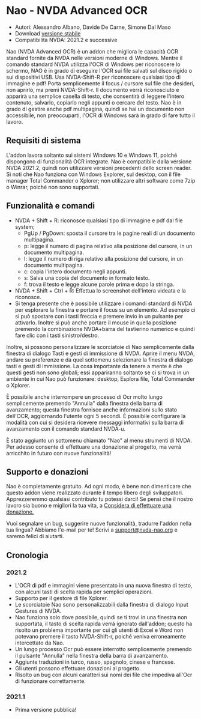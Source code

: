 # Nao - NVDA Advanced OCR

* Autori: Alessandro Albano, Davide De Carne, Simone Dal Maso
* Download [versione stabile][1]
* Compatibilità NVDA: 2021.2 e successive

Nao (NVDA Advanced OCR) è un addon che migliora le capacità OCR standard fornite da NVDA nelle versioni moderne di Windows.
Mentre il comando standard NVDA utilizza l'OCR di Windows per riconoscere lo schermo, NAO è in grado di eseguire l'OCR sui file salvati sul disco rigido o sui dispositivi USB.
Usa NVDA-Shift-R per riconoscere qualsiasi tipo di immagine e pdf!
Porta semplicemente il focus / cursore sul file che desideri, non aprirlo, ma premi NVDA-Shift-r.
Il documento verrà riconosciuto e apparirà una semplice casella di testo, che consentirà di leggere l'intero contenuto, salvarlo, copiarlo negli appunti o cercare del testo.
Nao è in grado di gestire anche pdf multipagina, quindi se hai un documento non accessibile, non preoccuparti, l'OCR di Windows sarà in grado di fare tutto il lavoro.

## Requisiti di sistema
L'addon lavora soltanto sui sistemi Windows 10 e Windows 11, poiché dispongono di funzionalità OCR integrate.
Nao è compatibile dalla versione NVDA 2021.2, quindi non utilizzare versioni precedenti dello screen reader.
Si noti che Nao funziona con Windows Explorer, sul desktop, con il file manager Total Commander o Xplorer; non utilizzare altri software come 7zip o Winrar, poiché non sono supportati.

## Funzionalità e comandi
* NVDA + Shift + R: riconosce qualsiasi tipo di immagine e pdf dal file system;
  * PgUp / PgDown: sposta il cursore tra le pagine reali di un documento multipagina.
  * p: legge il numero di pagina relativo alla posizione del cursore, in un documento multipagina.
  * l: legge il numero di riga relativo alla posizione del cursore, in un documento multipagina.
  * c: copia l'intero documento negli appunti.
  * s: Salva una copia del documento in formato testo.
  * f: trova il testo e legge alcune parole prima e dopo la stringa.
* NVDA + Shift + Ctrl + R: Effettua lo screenshot dell'intera videata e la riconosce.
* Si tenga presente che è possibile utilizzare i comandi standard di NVDA per esplorare la finestra e portare il focus su un elemento. Ad esempio ci si può spostare con i tasti freccia e premere invio in un pulsante per attivarlo. Inoltre si può anche portare il mouse in quella posizione premendo la combinazione NVDA+barra del tastierino numerico e quindi fare clic con i tasti sinistro/destro.

Inoltre, si possono personalizzare le scorciatoie di Nao semplicemente dalla finestra di dialogo Tasti e gesti di immissione di NVDA. Aprire il menu NVDA, andare su preferenze e da quel sottomenu selezionare la finestra di dialogo tasti e gesti di immissione. La cosa importante da tenere a mente è che questi gesti non sono globali; essi appariranno soltanto se ci si trova in un ambiente in cui Nao può funzionare: desktop, Esplora file, Total Commander o Xplorer.

È possibile anche interrompere un processo di Ocr molto lungo semplicemente premendo "Annulla" dalla finestra della barra di avanzamento; questa finestra fornisce anche informazioni sullo stato dell'OCR, aggiornando l'utente ogni 5 secondi. È possibile configurare la modalità con cui si desidera ricevere messaggi informativi sulla barra di avanzamento con il comando standard NVDA-u.

È stato aggiunto un sottomenu chiamato "Nao" al menu strumenti di NVDA. Per adesso consente di effettuare una donazione al progetto, ma verrà arricchito in futuro con nuove funzionalità!

## Supporto e donazioni
Nao è completamente gratuito. Ad ogni modo, è bene non dimenticare che questo addon viene realizzato durante il tempo libero degli sviluppatori.
Apprezzeremmo qualsiasi contributo tu potessi darci!
Se pensi che il nostro lavoro sia buono e migliori la tua vita, a <a href="https://nvda-nao.org/donate">Considera di effettuare una donazione.</a>

Vuoi segnalare un bug, suggerire nuove funzionalità, tradurre l'addon nella tua lingua? Abbiamo l'e-mail per te! Scrivi a support@nvda-nao.org e saremo felici di aiutarti.

## Cronologia
### 2021.2
* L'OCR di pdf e immagini viene presentato in una nuova finestra di testo, con alcuni tasti di scelta rapida per semplici operazioni.
* Supporto per il gestore di file Xplorer.
* Le scorciatoie Nao sono personalizzabili dalla finestra di dialogo Input Gestures di NVDA.
* Nao funziona solo dove possibile, quindi se ti trovi in una finestra non supportata, il tasto di scelta rapida verrà ignorato dall'addon; questo ha risolto un problema importante per cui gli utenti di Excel e Word non potevano premere il tasto NVDA-Shift-r, poiché veniva erroneamente intercettato da Nao.
* Un lungo processo Ocr può essere interrotto semplicemente premendo il pulsante "Annulla" nella finestra della barra di avanzamento.
* Aggiunte traduzioni in turco, russo, spagnolo, cinese e francese.
* Gli utenti possono effettuare donazioni al progetto.
* Risolto un bug con alcuni caratteri sui nomi dei file che impediva all'Ocr di funzionare correttamente.
### 2021.1
* Prima versione pubblica! 


[1]: https://nvda-nao.org/download
